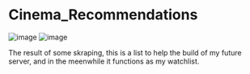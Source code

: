 # Cinema_Recommendations

![image](https://img.shields.io/badge/Python-FFD43B?style=for-the-badge&logo=python&logoColor=white)
![image](https://img.shields.io/badge/LibreOffice-18A303?style=for-the-badge&logo=LibreOffice&logoColor=white)

The result of some skraping, this is a list to help the build of my future server, and in the meenwhile it functions as my watchlist.
